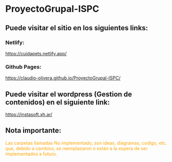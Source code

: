 # ProyectoGrupal-ISPC

## Puede visitar el sitio en los siguientes links: 

### Netlify:
https://cuidapets.netlify.app/
### Github Pages:
https://claudio-olivera.github.io/ProyectoGrupal-ISPC/

## Puede visitar el wordpress (Gestion de contenidos) en el siguiente link:

https://instasoft.xh.ar/

## Nota importante:

<span style="color:orange"> Las carpetas llamadas No implementado, son ideas, diagramas, codigo, etc. que, debido a cambios, se reemplazaron o están a la espera de ser implementados a futuro.</span> 
